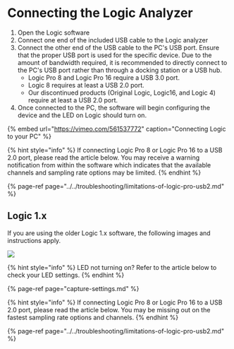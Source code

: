 # Connecting the Logic Analyzer

1. Open the Logic software
2. Connect one end of the included USB cable to the Logic analyzer
3. Connect the other end of the USB cable to the PC's USB port. Ensure that the proper USB port is used for the specific device. Due to the amount of bandwidth required, it is recommended to directly connect to the PC's USB port rather than through a docking station or a USB hub.
   * Logic Pro 8 and Logic Pro 16 require a USB 3.0 port.
   * Logic 8 requires at least a USB 2.0 port.
   * Our discontinued products \(Original Logic, Logic16, and Logic 4\) require at least a USB 2.0 port.
4. Once connected to the PC, the software will begin configuring the device and the LED on Logic should turn on.

{% embed url="https://vimeo.com/561537772" caption="Connecting Logic to your PC" %}

{% hint style="info" %}
If connecting Logic Pro 8 or Logic Pro 16 to a USB 2.0 port, please read the article below. You may receive a warning notification from within the software which indicates that the available channels and sampling rate options may be limited.
{% endhint %}

{% page-ref page="../../troubleshooting/limitations-of-logic-pro-usb2.md" %}



## Logic 1.x

If you are using the older Logic 1.x software, the following images and instructions apply.

![](https://trello-attachments.s3.amazonaws.com/55f0ad9685db3c82f0f3aeba/5ae8df88247bf6f48d10a7f2/c07be3d62fc7c1dca63d5c3cf7a1bdd3/Logic-hw.png)

{% hint style="info" %}
LED not turning on? Refer to the article below to check your LED settings.
{% endhint %}

{% page-ref page="capture-settings.md" %}

{% hint style="info" %}
If connecting Logic Pro 8 or Logic Pro 16 to a USB 2.0 port, please read the article below. You may be missing out on the fastest sampling rate options and channels.
{% endhint %}

{% page-ref page="../../troubleshooting/limitations-of-logic-pro-usb2.md" %}





